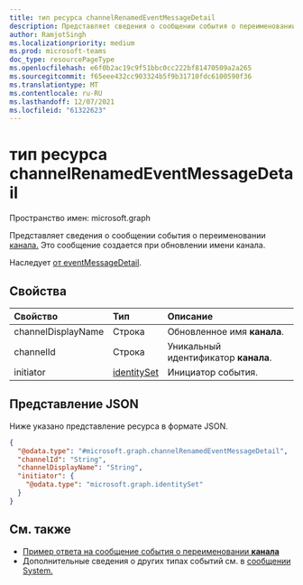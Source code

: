 ```yaml
---
title: тип ресурса channelRenamedEventMessageDetail
description: Представляет сведения о сообщении события о переименовании канала.
author: RamjotSingh
ms.localizationpriority: medium
ms.prod: microsoft-teams
doc_type: resourcePageType
ms.openlocfilehash: e6f0b2ac19c9f51bbc0cc222bf81470509a2a265
ms.sourcegitcommit: f65eee432cc903324b5f9b31710fdc6100590f36
ms.translationtype: MT
ms.contentlocale: ru-RU
ms.lasthandoff: 12/07/2021
ms.locfileid: "61322623"
---
```

# <a name="channelrenamedeventmessagedetail-resource-type"></a>тип ресурса channelRenamedEventMessageDetail

Пространство имен: microsoft.graph

Представляет сведения о сообщении события о переименовании [канала.](../resources/channel.md)
Это сообщение создается  при обновлении имени канала.


Наследует [от eventMessageDetail](../resources/eventmessagedetail.md).

## <a name="properties"></a>Свойства
|Свойство|Тип|Описание|
|:---|:---|:---|
|channelDisplayName|Строка|Обновленное имя **канала**.|
|channelId|Строка|Уникальный идентификатор **канала**.|
|initiator|[identitySet](../resources/identityset.md)|Инициатор события.|

## <a name="json-representation"></a>Представление JSON
Ниже указано представление ресурса в формате JSON.
<!-- {
  "blockType": "resource",
  "@odata.type": "microsoft.graph.channelRenamedEventMessageDetail",
  "baseType": "microsoft.graph.eventMessageDetail"
}
-->
``` json
{
  "@odata.type": "#microsoft.graph.channelRenamedEventMessageDetail",
  "channelId": "String",
  "channelDisplayName": "String",
  "initiator": {
    "@odata.type": "microsoft.graph.identitySet"
  }
}
```


## <a name="see-also"></a>См. также
- [Пример ответа на сообщение события о переименовании **канала**](/graph/system-messages/#channel-renamed)
- Дополнительные сведения о других типах событий см. в [сообщении System.](/graph/system-messages)
